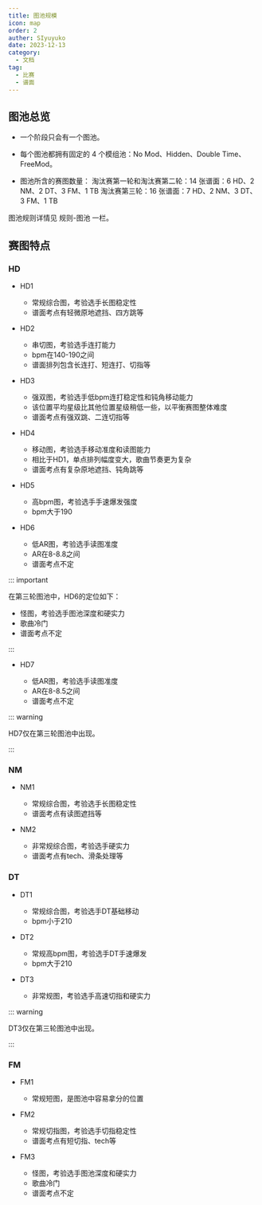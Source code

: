 ```yaml
---
title: 图池规模
icon: map
order: 2
auther: SIyuyuko
date: 2023-12-13
category:
  - 文档
tag:
  - 比赛
  - 谱面
---
```


## 图池总览

- 一个阶段只会有一个图池。

- 每个图池都拥有固定的 4 个模组池：No Mod、Hidden、Double Time、FreeMod。

- 图池所含的赛图数量：
淘汰赛第一轮和淘汰赛第二轮：14 张谱面：6 HD、2 NM、2 DT、3 FM、1 TB
淘汰赛第三轮：16 张谱面：7 HD、2 NM、3 DT、3 FM、1 TB

图池规则详情见 规则-图池 一栏。

<!-- more -->

<!-- Hidden 和 Double Time 模组池将强制所有选手开启对应的模组。

在 Double Time 模组池内，选手可以同时开启 Hidden。

强制在所有对局中使用 No Fail 模组。

FreeMod 模组池将允许按照规则，“自由”选择并使用模组。
可供选择的模组搭配有：Hidden、Hard Rock、Hidden + Hard Rock。

当选择 FreeMod 模组池时，必须有 1 名玩家仅使用 Hidden 模组，至少 3 名玩家使用以上的模组搭配。剩下的那名玩家则可自由选择是否开启模组。

决胜图 (TB) 将按照 FreeMod 规则进行，但没有以上那些模组池内的强制要求。 -->

## 赛图特点

### HD

- HD1

  - 常规综合图，考验选手长图稳定性
  - 谱面考点有轻微原地遮挡、四方跳等

<VidStack src="youtube/u5RS-Jrj9ac" poster="https://files.catbox.moe/ws4nfj.jpg" />

- HD2

  - 串切图，考验选手连打能力
  - bpm在140-190之间
  - 谱面排列包含长连打、短连打、切指等

<VidStack src="youtube/5SpWEn2hQ2E" poster="https://files.catbox.moe/43yd5l.jpg" />

- HD3

  - 强双图，考验选手低bpm连打稳定性和钝角移动能力
  - 该位置平均星级比其他位置星级稍低一些，以平衡赛图整体难度
  - 谱面考点有强双跳、二连切指等

<VidStack src="youtube/WDq19Y-PQcE" poster="https://files.catbox.moe/l6tgka.jpg" />

- HD4
  
  - 移动图，考验选手移动准度和读图能力
  - 相比于HD1，单点排列幅度变大，歌曲节奏更为复杂
  - 谱面考点有复杂原地遮挡、钝角跳等

<VidStack src="youtube/WihirLd0yQQ" poster="https://files.catbox.moe/b905bs.png" />

- HD5

  - 高bpm图，考验选手手速爆发强度
  - bpm大于190

<VidStack src="youtube/UWCDA0MmPw8" poster="https://files.catbox.moe/4af1oj.jpg" />

- HD6

  - 低AR图，考验选手读图准度
  - AR在8-8.8之间
  - 谱面考点不定

<VidStack src="youtube/2jgD3l6xGIM" poster="https://files.catbox.moe/2g5sl1.jpg" />

::: important

在第三轮图池中，HD6的定位如下：

- 怪图，考验选手图池深度和硬实力
- 歌曲冷门
- 谱面考点不定

:::

- HD7

  - 低AR图，考验选手读图准度
  - AR在8-8.5之间
  - 谱面考点不定

<VidStack src="youtube/rUOoE2dA3rA" poster="https://files.catbox.moe/233588.jpg" />
::: warning

HD7仅在第三轮图池中出现。

:::

### NM

- NM1
  
  - 常规综合图，考验选手长图稳定性
  - 谱面考点有读图遮挡等

<VidStack src="youtube/yaAtw3ryB3Q" poster="https://files.catbox.moe/z98p6t.jpg" />

- NM2

  - 非常规综合图，考验选手硬实力
  - 谱面考点有tech、滑条处理等

<VidStack src="youtube/sIxU8-czBs4" poster="https://files.catbox.moe/w1b624.jpg"/>

### DT

- DT1

  - 常规综合图，考验选手DT基础移动
  - bpm小于210

<VidStack src="youtube/6UK-me6vKHg" poster="https://files.catbox.moe/3ss2eo.jpg"/>

- DT2

  - 常规高bpm图，考验选手DT手速爆发
  - bpm大于210

<VidStack src="youtube/StXCrElUHCk" poster="https://files.catbox.moe/d76k2o.jpg" />

- DT3

  - 非常规图，考验选手高速切指和硬实力

<VidStack src="youtube/_9MIFUS0Lv0" poster="https://files.catbox.moe/u6dmkv.jpg" />

::: warning

DT3仅在第三轮图池中出现。

:::

### FM

- FM1

  - 常规短图，是图池中容易拿分的位置

<VidStack src="youtube/yDAn6lISoZY" poster="https://files.catbox.moe/frez3h.jpg" />

- FM2

  - 常规切指图，考验选手切指稳定性
  - 谱面考点有短切指、tech等

<VidStack src="youtube/uuMeqdhjW-E" poster="https://files.catbox.moe/lk278d.png" />

- FM3

  - 怪图，考验选手图池深度和硬实力
  - 歌曲冷门
  - 谱面考点不定

<VidStack src="youtube/qhHNJs7YO08" poster="https://files.catbox.moe/p64eoi.jpg" />
